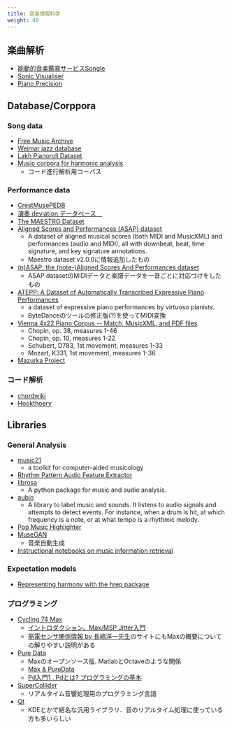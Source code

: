 ```yaml
---
title: 音楽情報科学
weight: 40
---
```


## 楽曲解析

- [能動的音楽鑑賞サービスSongle](https://songle.jp/)
- [Sonic Visualiser](https://sonicvisualiser.org)
- [Piano Precision](https://github.com/yucongj/piano-precision)

## Database/Corppora

### Song data

- [Free Music Archive](http://freemusicarchive.org/)
- [Weimar jazz database](https://jazzomat.hfm-weimar.de/dbformat/dboverview.html)
- [Lakh Pianoroll Dataset](https://salu133445.github.io/lakh-pianoroll-dataset/)
- [Music corpora for harmonic analysis](https://github.com/pmcharrison/hcorp)
	- コード進行解析用コーパス

### Performance data

- [CrestMusePEDB](http://www.crestmuse.jp/pedb/)
- [演奏 deviation データベース　](https://ist.ksc.kwansei.ac.jp/~katayose/Download/Database/deviation/)
- [The MAESTRO Dataset](https://magenta.withgoogle.com/datasets/maestro)
- [Aligned Scores and Performances (ASAP) dataset](https://github.com/fosfrancesco/asap-dataset)
	- A dataset of aligned musical scores (both MIDI and MusicXML) and performances (audio and MIDI), all with downbeat, beat, time signature, and key signature annotations.
	- Maestro dataset v2.0.0に情報追加したもの
- [(n)ASAP: the (note-)Aligned Scores And Performances dataset](https://github.com/CPJKU/asap-dataset)
	- ASAP datasetのMIDIデータと楽譜データを一音ごとに対応づけをしたもの
- [ATEPP: A Dataset of Automatically Transcribed Expressive Piano Performances](https://github.com/tangjjbetsy/ATEPP)
	- a dataset of expressive piano performances by virtuoso pianists.
	- ByteDanceのツールの修正版(?)を使ってMIDI変換
- [Vienna 4x22 Piano Corpus -- Match, MusicXML, and PDF files](https://github.com/CPJKU/vienna4x22)
	- Chopin, op. 38, measures 1-46
	- Chopin, op. 10, measures 1-22
	- Schubert, D783, 1st movement, measures 1-33
	- Mozart, K331, 1st movement, measures 1-36
- [Mazurka Project](https://mazurka.org.uk)

### コード解析

- [chordwiki](https://ja.chordwiki.org)
- [Hookthoery](https://www.hooktheory.com)

## Libraries

### General Analysis

- [music21](http://web.mit.edu/music21/)
	- a toolkit for computer-aided musicology
- [Rhythm Pattern Audio Feature Extractor](https://github.com/tuwien-musicir/rp_extract)
- [librosa](https://github.com/librosa/librosa)
	- A python package for music and audio analysis.
- [aubio](https://github.com/aubio/aubio)
	- A library to label music and sounds. It listens to audio signals and attempts to detect events. For instance, when a drum is hit, at which frequency is a note, or at what tempo is a rhythmic melody.
- [Pop Music Highlighter](https://github.com/remyhuang/pop-music-highlighter)
- [MuseGAN](https://github.com/salu133445/musegan)
	- 音楽自動生成
- [Instructional notebooks on music information retrieval](https://github.com/stevetjoa/musicinformationretrieval.com)

### Expectation models

- [Representing harmony with the hrep package](https://github.com/pmcharrison/hrep)

### プログラミング

- [Cycling 74 Max](http://www.mi7.co.jp/products/cycling74/)
	- [イントロダクション、Max/MSP Jitter入門](http://yoppa.org/ssaw10/798.html)
	- [筋電センサ関係情報 by 長嶋洋一先生](http://nagasm.org/ASL/CQ_mbed_EMG.html)のサイトにもMaxの概要についての解りやすい説明がある
- [Pure Data](http://puredata.info/)
	- Maxのオープンソース版. MatlabとOctaveのような関係
	- [Max & PureData](http://psyto.s26.xrea.com/pd/whatispd.html)
	- [Pd入門1 . Pdとは? プログラミングの基本](http://yoppa.org/ssaw13/4449.html)
- [SuperCollider](http://supercollider.sourceforge.net/)
	- リアルタイム音響処理用のプログラミング言語
- [Qt](http://www.qt.io/)
	- KDEとかで結名な汎用ライブラリ．音のリアルタイム処理に使っている方も多いらしい
